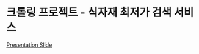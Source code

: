 # 크롤링 프로젝트 - 식자재 최저가 검색 서비스

  <A href="https://drive.google.com/file/d/1aLSzuUcFyCUhz30m_6lemPJUOb_Poow2/view"> Presentation Slide </A>
<P>

